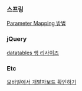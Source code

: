 ### 스프링

[Parameter Mapping 방법](https://bamdule.tistory.com/131)

### jQuery

[datatables 행 리사이즈](https://github.com/dhobi/datatables.colResize)

### Etc

[모바일에서 개발자보드 확인하기](https://sir.kr/g5_tip/10743)
